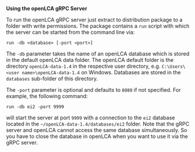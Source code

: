 __Using the openLCA gRPC Server__

To run the openLCA gRPC server just extract to distribution package to a folder
with write permissions. The package contains a `run` script with which the
server can be started from the command line via:

```
run -db <database> [-port <port>]
```

The `-db` parameter takes the name of an openLCA database which is stored in
the default openLCA data folder. The openLCA default folder is the directory
`openLCA-data-1.4` in the respective user directory, e.g.
`C:\Users\<user name>\openLCA-data-1.4` on Windows. Databases are stored in
the `databases` sub-folder of this directory.

The `-port` parameter is optional and defaults to `8080` if not specified. For
example, the following command:

```
run -db ei2 -port 9999
```

will start the server at port `9999` with a connection to the `ei2` database
located in the `~/openLCA-data-1.4/databases/ei2` folder. Note that the gRPC
server and openLCA cannot access the same database simultaneously. So you have
to close the database in openLCA when you want to use it via the gRPC server.
